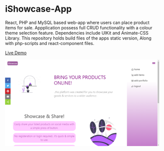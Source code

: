 # iShowcase-App
React, PHP and MySQL based web-app where users can place product items for sale. Appplication possess full CRUD functionality with a colour theme selection feature. Dependencies include UIKit and Animate-CSS Library. This repository holds build files of the apps static version, Along with php-scripts and react-component files.

[Live Demo](http://ishowcase.epizy.com/)


![](ishowcase.png)
